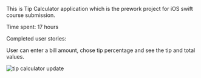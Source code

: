 This is Tip Calculator application which is the prework project for iOS swift course submission. 

Time spent: 17 hours

Completed user stories:

User can enter a bill amount, chose tip percentage and see the tip and total values.

![tip calculator update](https://cloud.githubusercontent.com/assets/13508908/9175327/44c0ec56-3faf-11e5-82e1-b8a6254fd026.gif)
